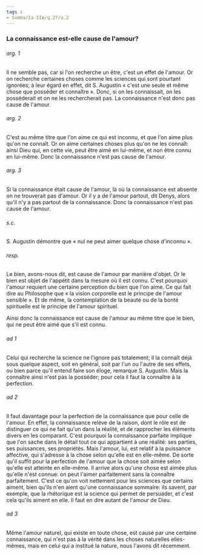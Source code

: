 ```yaml
---
tags : 
- Summa/Ia-IIæ/q.27/a.2
---
```


### La connaissance est-elle cause de l'amour?

###### arg. 1
Il ne semble pas, car si l'on recherche un être, c'est un effet de l'amour. Or on recherche certaines choses comme les sciences qui sont pourtant ignorées; à leur égard en effet, dit S. Augustin « c'est une seule et même chose que posséder et connaître ». Donc, si on les connaissait, on les posséderait et on ne les rechercherait pas. La connaissance n'est donc pas cause de l'amour. 

###### arg. 2
C'est au même titre que l'on aime ce qui est inconnu, et que l'on aime plus qu'on ne connaît. Or on aime certaines choses plus qu'on ne les connaît: ainsi Dieu qui, en cette vie, peut être aimé en lui-même, et non être connu en lui-même. Donc la connaissance n'est pas cause de l'amour. 

###### arg. 3
Si la connaissance était cause de l'amour, là où la connaissance est absente on ne trouverait pas d'amour. Or il y a de l'amour partout, dit Denys, alors qu'il n'y a pas partout de la connaissance. Donc la connaissance n'est pas cause de l'amour. 

###### s.c.
S. Augustin démontre que « nul ne peut aimer quelque chose d'inconnu ». 

###### resp.
Le bien, avons-nous dit, est cause de l'amour par manière d'objet. Or le bien est objet de l'appétit dans la mesure où il est connu. C'est pourquoi l'amour requiert une certaine perception du bien que l'on aime. Ce qui fait dire au Philosophe que « la vision corporelle est le principe de l'amour sensible ». Et de même, la contemplation de la beauté ou de la bonté spirituelle est le principe de l'amour spirituel. 

Ainsi donc la connaissance est cause de l'amour au même titre que le bien, qui ne peut être aimé que s'il est connu. 

###### ad 1
Celui qui recherche la science ne l'ignore pas totalement; il la connaît déjà sous quelque aspect, soit en général, soit par l'un ou l'autre de ses effets, ou bien parce qu'il entend faire son éloge, remarque S. Augustin. Mais la connaître ainsi n'est pas la posséder; pour cela il faut la connaître à la perfection. 

###### ad 2
Il faut davantage pour la perfection de la connaissance que pour celle de l'amour. En effet, la connaissance relève de la raison, dont le rôle est de distinguer ce qui ne fait qu'un dans la réalité, et de rapprocher les éléments divers en les comparant. C'est pourquoi la connaissance parfaite implique que l'on sache dans le détail tout ce qui appartient à une réalité: ses parties, ses puissances, ses propriétés. Mais l'amour, lui, est relatif à la puissance affective, qui s'adresse à la chose selon qu'elle est en elle-même. De sorte qu'il suffit pour la perfection de l'amour que la chose soit aimée selon qu'elle est atteinte en elle-même. Il arrive alors qu'une chose est aimée plus qu'elle n'est connue: on peut l'aimer parfaitement sans la connaître parfaitement. C'est ce qu'on voit nettement pour les sciences que certains aiment, bien qu'ils n'en aient qu'une connaissance sommaire: ils savent, par exemple, que la rhétorique est la science qui permet de persuader, et c'est cela qu'ils aiment en elle. Il faut en dire autant de l'amour de Dieu. 

###### ad 3
Même l'amour naturel, qui existe en toute chose, est causé par une certaine connaissance, qui n'est pas à la vérité dans les choses naturelles elles-mêmes, mais en celui qui a institué la nature, nous l'avons dit récemment. 

